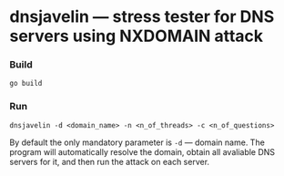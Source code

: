# dnsjavelin — stress tester for DNS servers using NXDOMAIN attack

### Build

```
go build
```

### Run

```
dnsjavelin -d <domain_name> -n <n_of_threads> -c <n_of_questions>
```

By default the only mandatory parameter is `-d` — domain name. The program will
automatically resolve the domain, obtain all avaliable DNS servers for it, and then
run the attack on each server.